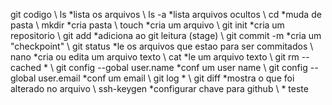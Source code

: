 git codigo
\\ ls 	*lista os arquivos
\\ ls -a	*lista arquivos ocultos
\\ cd	*muda de pasta
\\ mkdir	*cria pasta
\\ touch	*cria um arquivo
\\ git init	*cria um repositorio
\\ git add	   *adiciona ao git leitura (stage)
\\ git commit -m 	 *cria um "checkpoint"
\\ git status	 *le os arquivos que estao para ser commitados
\\ nano	*cria ou edita um arquivo texto
\\ cat	   *le um arquivo texto
\\ git rm --cached	  *
\\ git config --gobal user.name	 *conf um user name
\\ git config --global user.email   *conf um email
\\ git log	   *
\\ git diff 	*mostra o que foi alterado no arquivo
\\ ssh-keygen  *configurar chave para github
\\ * teste